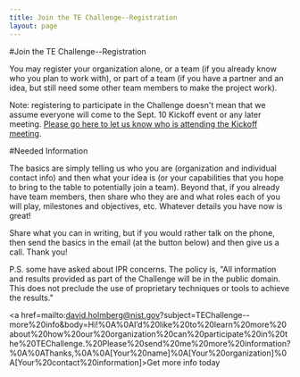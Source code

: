 ```yaml
---
title: Join the TE Challenge--Registration
layout: page
---
```

#Join the TE Challenge--Registration

You may register your organization alone, or a team (if you already know who you plan to work with), or part of a team (if you have a partner and an idea, but still need some other team members to make the project work).

Note: registering to participate in the Challenge doesn't mean that we assume everyone will come to the Sept. 10 Kickoff event or any later meeting. [Please go here to let us know who is attending the Kickoff meeting](https://www-s.nist.gov/CRS/conf_disclosure.cfm?&conf_id=8534).

#Needed Information

The basics are simply telling us who you are (organization and individual contact info) and then what your idea is (or your capabilities that you hope to bring to the table to potentially join a team). Beyond that, if you already have team members, then share who they are and what roles each of you will play, milestones and objectives, etc. Whatever details you have now is great!

Share what you can in writing, but if you would rather talk on the phone, then send the basics in the email (at the button below) and then give us a call. Thank you!

P.S. some have asked about IPR concerns. The policy is, "All information and results provided as part of the Challenge will be in the public domain. This does not preclude the use of proprietary techniques or tools to achieve the results."

<a href=mailto:david.holmberg@nist.gov?subject=TEChallenge--more%20info&#038;body=Hi!%0A%0AI’d%20like%20to%20learn%20more%20about%20how%20our%20organization%20can%20participate%20in%20the%20TEChallenge.%20Please%20send%20me%20more%20information?%0A%0AThanks,%0A%0A[Your%20name]%0A[Your%20organization]%0A[Your%20contact%20information]>Get more info today</a><br /> 
